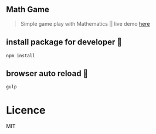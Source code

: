 ## Math Game
>Simple game play with Mathematics ||
live demo [here](https://mafallahi.github.io/demo/math-game)


## install package for developer :chicken:	
```
npm install
```

## browser auto reload :chicken:  
```
gulp
```
# Licence
MIT
